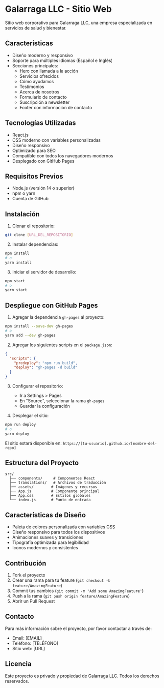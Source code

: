 # Galarraga LLC - Sitio Web

Sitio web corporativo para Galarraga LLC, una empresa especializada en servicios de salud y bienestar.

## Características

- Diseño moderno y responsivo
- Soporte para múltiples idiomas (Español e Inglés)
- Secciones principales:
  - Hero con llamada a la acción
  - Servicios ofrecidos
  - Cómo ayudamos
  - Testimonios
  - Acerca de nosotros
  - Formulario de contacto
  - Suscripción a newsletter
  - Footer con información de contacto

## Tecnologías Utilizadas

- React.js
- CSS moderno con variables personalizadas
- Diseño responsivo
- Optimizado para SEO
- Compatible con todos los navegadores modernos
- Desplegado con GitHub Pages

## Requisitos Previos

- Node.js (versión 14 o superior)
- npm o yarn
- Cuenta de GitHub

## Instalación

1. Clonar el repositorio:
```bash
git clone [URL_DEL_REPOSITORIO]
```

2. Instalar dependencias:
```bash
npm install
# o
yarn install
```

3. Iniciar el servidor de desarrollo:
```bash
npm start
# o
yarn start
```

## Despliegue con GitHub Pages

1. Agregar la dependencia `gh-pages` al proyecto:
```bash
npm install --save-dev gh-pages
# o
yarn add --dev gh-pages
```

2. Agregar los siguientes scripts en el `package.json`:
```json
{
  "scripts": {
    "predeploy": "npm run build",
    "deploy": "gh-pages -d build"
  }
}
```

3. Configurar el repositorio:
   - Ir a Settings > Pages
   - En "Source", seleccionar la rama `gh-pages`
   - Guardar la configuración

4. Desplegar el sitio:
```bash
npm run deploy
# o
yarn deploy
```

El sitio estará disponible en: `https://[tu-usuario].github.io/[nombre-del-repo]`

## Estructura del Proyecto

```
src/
  ├── components/     # Componentes React
  ├── translations/   # Archivos de traducción
  ├── assets/        # Imágenes y recursos
  ├── App.js         # Componente principal
  ├── App.css        # Estilos globales
  └── index.js       # Punto de entrada
```

## Características de Diseño

- Paleta de colores personalizada con variables CSS
- Diseño responsivo para todos los dispositivos
- Animaciones suaves y transiciones
- Tipografía optimizada para legibilidad
- Iconos modernos y consistentes

## Contribución

1. Fork el proyecto
2. Crear una rama para tu feature (`git checkout -b feature/AmazingFeature`)
3. Commit tus cambios (`git commit -m 'Add some AmazingFeature'`)
4. Push a la rama (`git push origin feature/AmazingFeature`)
5. Abrir un Pull Request

## Contacto

Para más información sobre el proyecto, por favor contactar a través de:
- Email: [EMAIL]
- Teléfono: [TELÉFONO]
- Sitio web: [URL]

## Licencia

Este proyecto es privado y propiedad de Galarraga LLC. Todos los derechos reservados.
